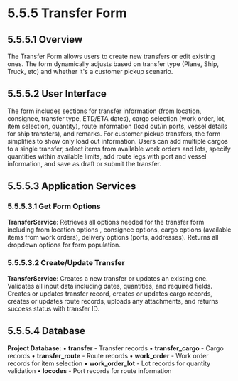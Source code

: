 # 5.5.5 Transfer Form

## 5.5.5.1 Overview

The Transfer Form allows users to create new transfers or edit existing ones. The form dynamically adjusts based on transfer type (Plane, Ship, Truck, etc) and whether it's a customer pickup scenario.

## 5.5.5.2 User Interface

The form includes sections for transfer information (from location, consignee, transfer type, ETD/ETA dates), cargo selection (work order, lot, item selection, quantity), route information (load out/in ports, vessel details for ship transfers), and remarks. For customer pickup transfers, the form simplifies to show only load out information. Users can add multiple cargos to a single transfer, select items from available work orders and lots, specify quantities within available limits, add route legs with port and vessel information, and save as draft or submit the transfer.

## 5.5.5.3 Application Services

### 5.5.5.3.1 Get Form Options

**TransferService**: Retrieves all options needed for the transfer form including from location options , consignee options, cargo options (available items from work orders), delivery options (ports, addresses). Returns all dropdown options for form population.

### 5.5.5.3.2 Create/Update Transfer

**TransferService**: Creates a new transfer or updates an existing one. Validates all input data including dates, quantities, and required fields. Creates or updates transfer record, creates or updates cargo records, creates or updates route records, uploads any attachments, and returns success status with transfer ID.

## 5.5.5.4 Database

**Project Database:**
• **transfer** - Transfer records
• **transfer_cargo** - Cargo records
• **transfer_route** - Route records
• **work_order** - Work order records for item selection
• **work_order_lot** - Lot records for quantity validation
• **locodes** - Port records for route information
